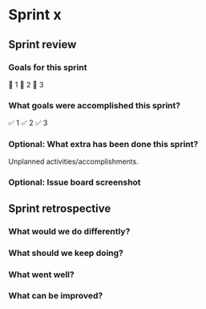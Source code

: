 # Sprint x

## Sprint review

### Goals for this sprint
🎯 1
🎯 2
🎯 3

### What goals were accomplished this sprint?
✅ 1
✅ 2
✅ 3

### Optional: What extra has been done this sprint?
Unplanned activities/accomplishments.


### Optional: Issue board screenshot


## Sprint retrospective

### What would we do differently?


### What should we keep doing?


### What went well?


### What can be improved?


